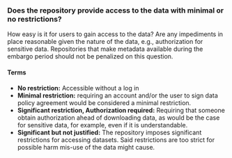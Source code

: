 ### Does the repository provide access to the data with minimal or no restrictions?

How easy is it for users to gain access to the data?  Are any impediments in place reasonable given the nature of the data, e.g., authorization for sensitive data.  Repositories that make metadata available during the embargo period should not be penalized on this question.

#### Terms
* **No restriction:**  Accessible without a log in
* **Minimal restriction:** requiring an account and/or the user to sign data policy agreement would be considered a minimal restriction.  
* **Significant restriction, Authorization required:** Requiring that someone obtain authorization ahead of downloading data, as would be the case for sensitive data, for example, even if it is understandable.
* **Significant but not justified:** The repository imposes significant restrictions for accessing datasets. Said restrictions are too strict for possible harm mis-use of the data might cause.
